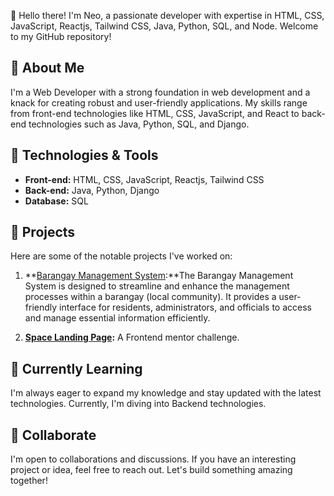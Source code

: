 
👋 Hello there! I'm Neo, a passionate developer with expertise in HTML, CSS, JavaScript, Reactjs, Tailwind CSS, Java, Python, SQL, and Node. Welcome to my GitHub repository!

## 🚀 About Me

I'm a Web Developer with a strong foundation in web development and a knack for creating robust and user-friendly applications. My skills range from front-end technologies like HTML, CSS, JavaScript, and React to back-end technologies such as Java, Python, SQL, and Django.

## 🔧 Technologies & Tools

- **Front-end:** HTML, CSS, JavaScript, Reactjs, Tailwind CSS
- **Back-end:** Java, Python, Django
- **Database:** SQL

## 📂 Projects

Here are some of the notable projects I've worked on:

1. **[Barangay Management System](https://github.com/Neo-Cicada/Thesis-Barangay-Management-System):**The Barangay Management System is designed to streamline and enhance the management processes within a barangay (local community). It provides a user-friendly interface for residents, administrators, and officials to access and manage essential information efficiently.


2. **[Space Landing Page](https://github.com/Neo-Cicada/space-tourism):** A Frontend mentor challenge.

## 🌱 Currently Learning

I'm always eager to expand my knowledge and stay updated with the latest technologies. Currently, I'm diving into Backend technologies.


## 🤝 Collaborate

I'm open to collaborations and discussions. If you have an interesting project or idea, feel free to reach out. Let's build something amazing together!


